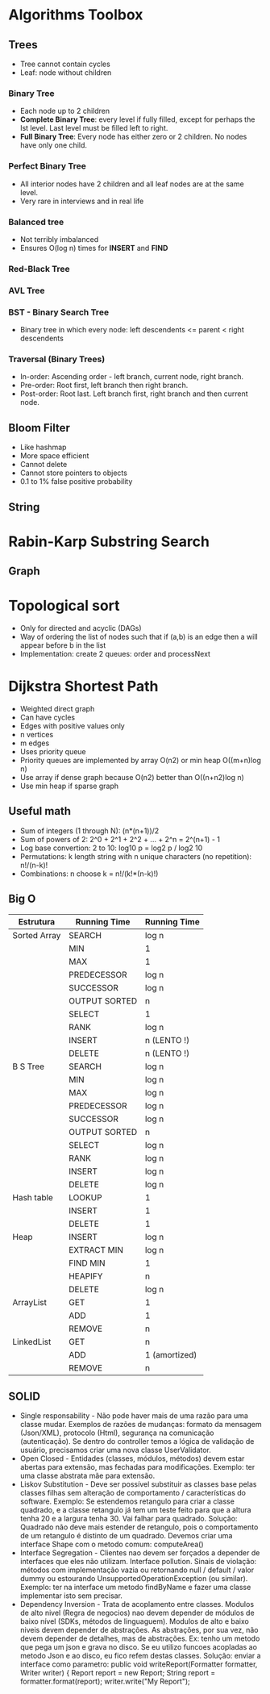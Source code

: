 # Algorithms Toolbox

## Trees

* Tree cannot contain cycles
* Leaf: node without children

### Binary Tree 
* Each node up to 2 children
* __Complete Binary Tree__: every level if fully filled, except for perhaps the lst level. Last level must be filled left to right.
* __Full Binary Tree__: Every node has either zero or 2 children. No nodes have only one child.

### Perfect Binary Tree
* All interior nodes have 2 children and all leaf nodes are at the same level. 
* Very rare in interviews and in real life

### Balanced tree
* Not terribly imbalanced
* Ensures O(log n) times for **INSERT** and **FIND**

### Red-Black Tree

### AVL Tree

### BST - Binary Search Tree
* Binary tree in which every node: left descendents <= parent < right descendents 

### Traversal (Binary Trees)
* In-order: Ascending order - left branch, current node, right branch.
* Pre-order: Root first, left branch then right branch.
* Post-order: Root last. Left branch first, right branch and then current node.

## Bloom Filter
* Like hashmap
* More space efficient
* Cannot delete
* Cannot store pointers to objects
* 0.1 to 1% false positive probability

## String

# Rabin-Karp Substring Search

## Graph

# Topological sort
* Only for directed and acyclic (DAGs)
* Way of ordering the list of nodes such that if (a,b) is an edge then a will appear before b in the list
* Implementation: create 2 queues: order and processNext

# Dijkstra Shortest Path
* Weighted direct graph
* Can have cycles
* Edges with positive values only
* n vertices
* m edges
* Uses priority queue
* Priority queues are implemented by array O(n2) or min heap O((m+n)log n)
* Use array if dense graph because O(n2) better than O((n+n2)log n)
* Use min heap if sparse graph
 

## Useful math
* Sum of integers (1 through N): (n*(n+1))/2
* Sum of powers of 2: 2^0 + 2^1 + 2^2 + ... + 2^n = 2^(n+1) - 1
* Log base convertion: 2 to 10: log10 p = log2 p / log2 10
* Permutations: k length string with n unique characters (no repetition): n!/(n-k)!
* Combinations: n choose k = n!/(k!*(n-k)!) 

## Big O

| Estrutura   | Running Time | Running Time |
|-------------|--------------|--------------|
| Sorted Array| SEARCH       | log n        |
|             | MIN          | 1            |
|             | MAX          | 1            |
|             | PREDECESSOR  | log n        |
|             | SUCCESSOR    | log n        |
|             | OUTPUT SORTED| n            |
|             | SELECT       | 1            |
|             | RANK         | log n        |
|             | INSERT       | n (LENTO !)  |
|             | DELETE       | n (LENTO !)  |
| B S Tree    | SEARCH       | log n        |
|             | MIN          | log n        |
|             | MAX          | log n        |
|             | PREDECESSOR  | log n        |
|             | SUCCESSOR    | log n        |
|             | OUTPUT SORTED| n            |
|             | SELECT       | log n        |
|             | RANK         | log n        |
|             | INSERT       | log n        |
|             | DELETE       | log n        |
| Hash table  | LOOKUP       | 1            |
|             | INSERT       | 1            |
|             | DELETE       | 1            |
| Heap        | INSERT       | log n        |
|             | EXTRACT MIN  | log n        |
|             | FIND MIN     | 1            |
|             | HEAPIFY      | n            |
|             | DELETE       | log n        |
| ArrayList   | GET          | 1            |
|             | ADD          | 1            |
|             | REMOVE       | n            |
| LinkedList  | GET          | n            |
|             | ADD          | 1 (amortized)|
|             | REMOVE       | n            |

## SOLID

* Single responsability - Não pode haver mais de uma razão para uma classe mudar. Exemplos de razões de mudanças: formato da mensagem (Json/XML), protocolo (Html), segurança na comunicação (autenticação). Se dentro do controller temos a lógica de validação de usuário, precisamos criar uma nova classe UserValidator.
* Open Closed  - Entidades (classes, módulos, métodos) devem estar abertas para extensão, mas fechadas para modificações. Exemplo: ter uma classe abstrata mãe para extensão.
* Liskov Substitution - Deve ser possível substituir as classes base pelas classes filhas sem alteração de comportamento / características do software. Exemplo: Se estendemos retangulo para criar a classe quadrado, e a classe retangulo já tem um teste feito para que a altura tenha 20 e a largura tenha 30. Vai falhar para quadrado. Solução: Quadrado não deve mais estender de retangulo, pois o comportamento de um retangulo é distinto de um quadrado. Devemos criar uma interface Shape com o metodo comum: computeArea()
* Interface Segregation -  Clientes nao devem ser forçados a depender de interfaces que eles não utilizam. Interface pollution. Sinais de violação: métodos com implementação vazia ou retornando null / default / valor dummy ou estourando UnsupportedOperationException (ou similar). Exemplo: ter na interface um metodo findByName e fazer uma classe implementar isto sem precisar.  
* Dependency Inversion - Trata de acoplamento entre classes. Modulos de alto nivel (Regra de negocios) nao devem depender de módulos de baixo nível (SDKs, métodos de linguaguem). Modulos de alto e baixo niveis devem depender de abstrações. As abstrações, por sua vez, não devem depender de detalhes, mas de abstrações. Ex: tenho um metodo que pega um json e grava no disco. Se eu utilizo funcoes acopladas ao metodo Json e ao disco, eu fico refem destas classes. Solução: enviar a interface como parametro: public void writeReport(Formatter formatter, Writer writer) { Report report = new Report; String report = formatter.format(report); writer.write("My Report");